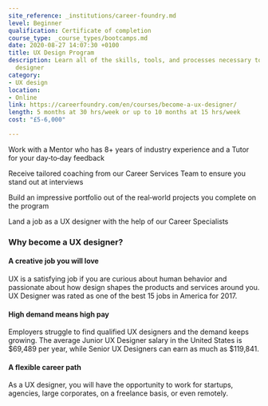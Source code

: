 ```yaml
---
site_reference: _institutions/career-foundry.md
level: Beginner
qualification: Certificate of completion
course_type: _course_types/bootcamps.md
date: 2020-08-27 14:07:30 +0100
title: UX Design Program
description: Learn all of the skills, tools, and processes necessary to become a UX
  designer
category:
- UX design
location:
- Online
link: https://careerfoundry.com/en/courses/become-a-ux-designer/
length: 5 months at 30 hrs/week or up to 10 months at 15 hrs/week
cost: "£5-6,000"

---
```

Work with a Mentor who has 8+ years of industry experience and a Tutor for your day‑to‑day feedback

Receive tailored coaching from our Career Services Team to ensure you stand out at interviews

Build an impressive portfolio out of the real‑world projects you complete on the program

Land a job as a UX designer with the help of our Career Specialists

### Why become a UX designer?

#### A creative job you will love

UX is a satisfying job if you are curious about human behavior and passionate about how design shapes the products and services around you. UX Designer was rated as one of the best 15 jobs in America for 2017.

#### High demand means high pay

Employers struggle to find qualified UX designers and the demand keeps growing. The average Junior UX Designer salary in the United States is $69,489 per year, while Senior UX Designers can earn as much as $119,841.

#### A flexible career path

As a UX designer, you will have the opportunity to work for startups, agencies, large corporates, on a freelance basis, or even remotely.